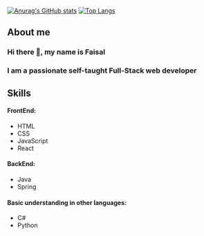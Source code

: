 
[![Anurag's GitHub stats](https://github-readme-stats.vercel.app/api?username=soexperttt&bg_color=192034&title_color=ffffff&text_color=56def6&border_radius=12)](https://github.com/anuraghazra/github-readme-stats)
[![Top Langs](https://github-readme-stats.vercel.app/api/top-langs/?username=soexperttt&bg_color=192034&title_color=ffffff&text_color=56def6&border_radius=12)](https://github.com/anuraghazra/github-readme-stats)


## About me
### Hi there 👋, my name is Faisal
### I am a passionate self-taught Full-Stack web developer



## Skills
#### FrontEnd:
- HTML
- CSS
- JavaScript
- React

#### BackEnd:
- Java
- Spring

#### Basic understanding in other languages:
- C#
- Python



